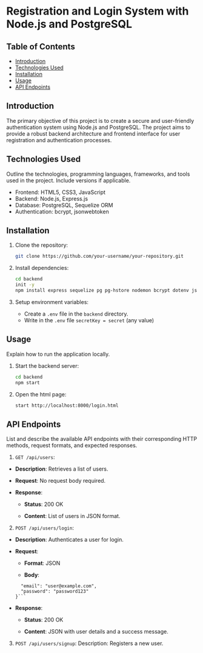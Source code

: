 # Registration and Login System with Node.js and PostgreSQL

## Table of Contents

- [Introduction](#introduction)
- [Technologies Used](#technologies-used)
- [Installation](#installation)
- [Usage](#usage)
- [API Endpoints](#api-endpoints)

## Introduction

The primary objective of this project is to create a secure and user-friendly authentication system using Node.js and PostgreSQL. 
The project aims to provide a robust backend architecture and frontend interface for user registration and authentication processes.

## Technologies Used

Outline the technologies, programming languages, frameworks, and tools used in the project. Include versions if applicable.

- Frontend: HTML5, CSS3, JavaScript
- Backend: Node.js, Express.js
- Database: PostgreSQL, Sequelize ORM
- Authentication: bcrypt, jsonwebtoken

## Installation

1. Clone the repository:

    ```bash
    git clone https://github.com/your-username/your-repository.git
    ```

2. Install dependencies:

    ```bash
    cd backend
    init -y
    npm install express sequelize pg pg-hstore nodemon bcrypt dotenv jsonwebtoken cookie-parser
    ```

3. Setup environment variables:

    - Create a `.env` file in the `backend` directory.
    - Write in the `.env` file `secretKey = secret` (any value)


## Usage

Explain how to run the application locally.

1. Start the backend server:

    ```bash
    cd backend
    npm start
    ```

2. Open the html page:

    ```bash
    start http://localhost:8000/login.html
    ```

## API Endpoints

List and describe the available API endpoints with their corresponding HTTP methods, request formats, and expected responses.

1. `GET /api/users`: 

- **Description**: Retrieves a list of users.

- **Request**: No request body required.

- **Response**:

   - **Status**: 200 OK

   - **Content**: List of users in JSON format.


2. `POST /api/users/login`: 

- **Description**: Authenticates a user for login.

- **Request**:

   - **Format**: JSON

   - **Body**:

   ```{
     "email": "user@example.com",
     "password": "password123"
   }```

- **Response**:

   - **Status**: 200 OK

   - **Content**: JSON with user details and a success message.


3.  `POST /api/users/signup`: Description: Registers a new user.


